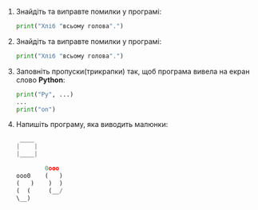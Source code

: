 1. Знайдіть та виправте помилки у програмі:
    ```python
    print("Хліб "всьому голова".")
    ```
1. Знайдіть та виправте помилки у програмі:
    ```python
    print("Хліб "всьому голова".")
    ```
1. Заповніть пропуски(трикрапки) так, щоб програма вивела на екран слово **Python**:
    ```python
    print("Py", ...)
    ...
    print("on")
    ```
1. Напишіть програму, яка виводить малюнки:
    ```python
     ____
    |    |
    |____|

            0ooo
    ooo0    (   )
   (   )    )  )
   (  (     (__/
    \__)
    ```
   

   